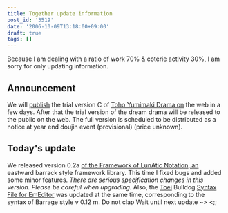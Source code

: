 ```yaml
---
title: Together update information
post_id: '3519'
date: '2006-10-09T13:18:00+09:00'
draft: true
tags: []
---
```


Because I am dealing with a ratio of work 70% & coterie activity 30%, I am sorry for only updating information.

## Announcement

We will [publish](https://danmaq.com/!/thC/) the trial version C of [Toho Yumimaki Drama on](https://danmaq.com/!/thC/) the web in a few days. After that the trial version of the dream drama will be released to the public on the web. The full version is scheduled to be distributed as a notice at year end doujin event (provisional) (price unknown).

## Today's update

We released version 0.2a [of the Framework of LunAtic Notation, an](https://danmaq.com/tag/flan) eastward barrack style framework library. This time I fixed bugs and added some minor features. _There are serious specification changes in this version. Please be careful when upgrading._ Also, the [Toei](https://danmaq.com/emeditor-danmakufu) Bulldog [Syntax File for EmEditor](https://danmaq.com/emeditor-danmakufu) was updated at the same time, corresponding to the syntax of Barrage style v 0.12 m. Do not clap Wait until next update ~> <;;
